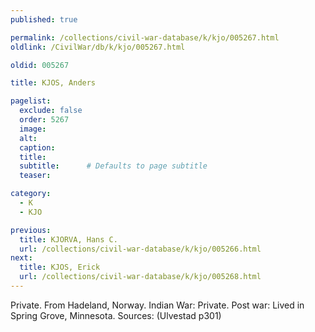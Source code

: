 ```yaml
---
published: true

permalink: /collections/civil-war-database/k/kjo/005267.html
oldlink: /CivilWar/db/k/kjo/005267.html

oldid: 005267

title: KJOS, Anders

pagelist:
  exclude: false
  order: 5267
  image: 
  alt:
  caption:
  title:
  subtitle:      # Defaults to page subtitle
  teaser:

category: 
  - K 
  - KJO

previous:
  title: KJORVA, Hans C.
  url: /collections/civil-war-database/k/kjo/005266.html  
next:
  title: KJOS, Erick
  url: /collections/civil-war-database/k/kjo/005268.html   
---
```

Private. From Hadeland, Norway. Indian War: Private. Post war: Lived in Spring Grove, Minnesota. Sources: (Ulvestad p301)